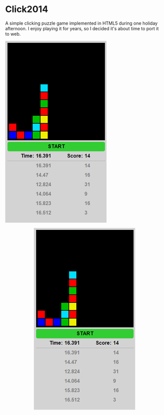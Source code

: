 Click2014
=========

A simple clicking puzzle game implemented in HTML5 during one holiday afternoon. I enjoy playing it for years, so I decided it's about time to port it to web.

![alt-text](https://github.com/ahrvoje/Click2014/blob/master/resources/Click2014_Example.png)

<p align="center">
  <img src="https://github.com/ahrvoje/Click2014/blob/master/resources/Click2014_Example.png?raw=true" alt="Click2014 example"/>
</p>
